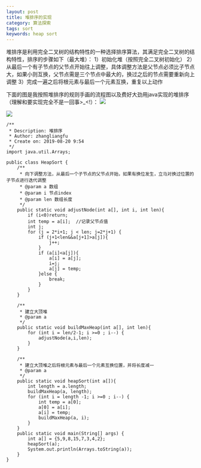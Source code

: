 ```yaml
---
layout: post
title: 堆排序的实现
category: 算法探索
tags: sort
keywords: heap sort
---
```



  堆排序是利用完全二叉树的结构特性的一种选择排序算法，其满足完全二叉树的结构特性，排序的步骤如下（最大堆）：
     1）初始化堆（按照完全二叉树初始化）
     2）从最后一个有子节点的父节点开始往上调整，具体调整方法是父节点必须比子节点大，如果小则互换，父节点需是三个节点中最大的，换过之后的节点需要重新向上调整
     3）完成一遍之后将根元素与最后一个元素互换，重复以上动作

下面的图是我按照堆排序的规则手画的流程图以及费好大劲用java实现的堆排序（理解和要实现完全不是一回事>_<!）：
<img src="http://github-blog.oss-cn-shenzhen.aliyuncs.com/2019-08-20.png"/>

<img src="http://github-blog.oss-cn-shenzhen.aliyuncs.com/2019-08-20-1.jpg"/>

```
/**
 * Description: 堆排序
 * Author: zhangliangfu
 * Create on: 2019-08-20 9:54
 */
import java.util.Arrays;

public class HeapSort {
    /**
     * 向下调整方法，从最后一个子节点的父节点开始，如果有换位发生，立马对换过位置的子节点进行迭代调整
     * @param a 数组
     * @param i 节点index
     * @param len 数组长度
     */
    public static void adjustNode(int a[], int i, int len){
        if (i<0)return;
        int temp = a[i];  //记录父节点值
        int j;
        for (j = 2*i+1; j < len; j=2*j+1) {
            if (j+1<len&&a[j+1]>a[j]){
                j++;
            }
            if (a[i]<a[j]){
                a[i] = a[j];
                i=j;
                a[j] = temp;
            }else {
                break;
            }
        }
    }

    /**
     * 建立大顶堆
     * @param a
     */
    public static void buildMaxHeap(int a[], int len){
        for (int i = len/2-1; i >=0 ; i--) {
            adjustNode(a,i,len);
        }
    }

    /**
     * 建立大顶堆之后将根元素与最后一个元素互换位置，并将长度减一
     * @param a
     */
    public static void heapSort(int a[]){
        int length = a.length;
        buildMaxHeap(a, length);
        for (int i = length -1; i >=0 ; i--) {
            int temp = a[0];
            a[0] = a[i];
            a[i] = temp;
            buildMaxHeap(a, i);
        }
    }
    public static void main(String[] args) {
        int a[] = {5,9,8,15,7,3,4,2};
        heapSort(a);
        System.out.println(Arrays.toString(a));
    }
}
```